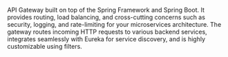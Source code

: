 API Gateway built on top of the Spring Framework and Spring Boot. It provides routing, load balancing, and cross-cutting concerns such as security, logging, and rate-limiting for your microservices architecture. The gateway routes incoming HTTP requests to various backend services, integrates seamlessly with Eureka for service discovery, and is highly customizable using filters.
